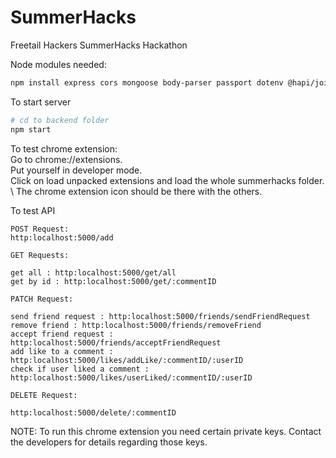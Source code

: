 # SummerHacks
Freetail Hackers SummerHacks Hackathon

Node modules needed:
```bash
npm install express cors mongoose body-parser passport dotenv @hapi/joi bcrypt bcryptjs cookie-session ejs express express-flash express-session jsonwebtoken passport-google-oauth20 passport-local
```
To start server

```bash
# cd to backend folder
npm start
```

To test chrome extension:\
Go to chrome://extensions.\
Put yourself in developer mode.\
Click on load unpacked extensions and load the whole summerhacks folder. \ 
The chrome extension icon should be there with the others.

To test API
```
POST Request: 
http:localhost:5000/add

GET Requests:

get all : http:localhost:5000/get/all
get by id : http:localhost:5000/get/:commentID

PATCH Request: 

send friend request : http:localhost:5000/friends/sendFriendRequest
remove friend : http:localhost:5000/friends/removeFriend 
accept friend request : http:localhost:5000/friends/acceptFriendRequest
add like to a comment : http:localhost:5000/likes/addLike/:commentID/:userID 
check if user liked a comment : http:localhost:5000/likes/userLiked/:commentID/:userID 

DELETE Request:

http:localhost:5000/delete/:commentID
```

NOTE: To run this chrome extension you need certain private keys. Contact the developers for details regarding those keys.

